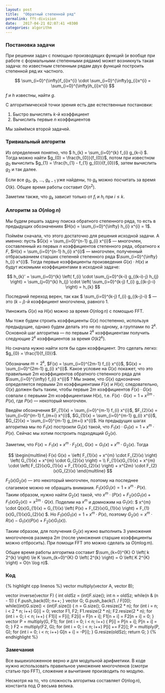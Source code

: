 ```yaml
---
layout: post
title:  "Обратный степенной ряд"
permalink: fft-division
date:   2017-04-21 02:07:41 +0300
categories: algorithm
---
```


### Постановка задачи

При решении задач с помощью производящих функций (и вообще при работе с формальными степенными рядами) может возникнуть такая задача: по известным степенным рядам двух функций построить степенной ряд их частного.

$$
\sum_{i=0}^{\infty}f_{i}x^{i} \cdot \sum_{i=0}^{\infty}g_{i}x^{i} = \sum_{i=0}^{\infty}h_{i}x^{i}
$$

$f$ и $h$ известны, найти $g$.

С алгоритмической точки зрения есть две естественные постановки:
1. Быстро вычислять $k$-й коэффициент
2. Вычислить первые $n$ коэффициентов

Мы займёмся второй задачей. 

### Тривиальный алгоритм

Из определения понятно, что $ h_{k} = \sum_{i=0}^{k} f_{i} g_{k-i} $. Тогда можно найти $g_{0} = \frac{h_{0}}{f_{0}}$, потом при известном $g_{0}$ вычислить $g_{1} = \frac{h_{1} - f_{1} g_{0}}{f_{0}}$, затем вычислить $g_{2}$ и так далее.

Если все $g_{0}$, $g_{1}$, $\ldots$, $g_{k-1}$ уже найдены, то $g_{k}$ можно посчитать за время $O(k)$. Общее время работы составит $O(n^{2})$.

Заметим также, что $g_{k}$ зависит только от $f_{i}$ и $h_{i}$ при $i \le k$.

### Алгоритм за $O(n \log n)$

Мы будем решать задачу поиска обратного степенного ряда, то есть в предыдущих обозначениях $H(x) = \sum_{i=0}^{\infty} h_{i} x^{i} = 1$.

Поймём сначала, что этого достаточно для решения исходной задачи. А именно: пусть $G(x) = \sum_{i=0}^{n-1} g_{i} x^{i}$ &mdash; многочлен, составленный из первых $n$ коэффициентов степенного ряда, обратного к $F$, $H(x) = \sum_{i=0}^{n-1} h_{i} x^{i}$ &mdash; многочлен, полученный отбрасыванием старших степеней степенного ряда $\sum_{i=0}^{\infty} h_{i} x^{i}$. Тогда первые коэффициенты произведения $G(x) \cdot H(x)$ и будут искомыми коэффициентами в исходной задаче:

$$ h_{k}' = \sum_{i=0}^{k} \left( f_{i} \cdot  \sum_{j=0}^{k-i} g_{(k-i)-j} h_{j} \right) = \sum_{j=0}^{k} h_{j} \cdot \left( \sum_{i=0}^{k-j} f_{i} g_{(k-j)-i} \right) = h_{k} $$

Последний переход верен, так как $ \sum_{i=0}^{k-j} f_{i} g_{(k-j)-i} $ &mdash; это $(k-j)$-й коэффициент многочлена, равного $1$.

Умножить $G(x)$ на $H(x)$ можно за время $O(n \log n)$ с помощью FFT.

Мы тоже будем строить коэффициенты $G(x)$ постепенно, используя предыдущие, однако будем делать это не по одному, а группами по $2^{k}$. Основной шаг алгоритма &mdash; по первым $2^{k}$ коэффициентам получить следующие $2^{k}$ коэффициентов за время $O \left( k 2^{k} \right)$.

Но сначала нужно найти хотя бы один коэффициент. Это сделать легко: $g_{0} = \frac{1}{f_{0}}$.

Обозначим $m=2^{k}$, $F(x) = \sum_{i=0}^{2m-1} f_{i} x^{i}$, $G(x) = \sum_{i=0}^{2m-1} g_{i} x^{i}$. Какое условие на $G(x)$ покажет, что это правильные $2m$ коэффициентов обратного степенного ряда для $\sum_{i=0}^{\infty} f_{i} x^{i}$ ? Мы знаем, что $G(x)$ однозначно определяется первыми $2m$ коэффициентами $F(x)$ и $H(x)$; следовательно, $G(x)$ должен быть таким, чтобы первые $2m$ коэффициентов $F(x) \cdot G(x)$ совпали с первыми $2m$ коэффициентами $H(x)$, т.е. $F(x) \cdot G(x) = 1 + x^{2m} \cdot P(x)$, где $P(x)$ &mdash; некоторый многочлен.

Введём обозначения $F_{1}(x) = \sum_{i=0}^{m-1} f_{i} x^{i}$, $F_{2}(x) = \sum_{i=0}^{m-1} f_{m+i} x^{i}$, $G_{1}(x) = \sum_{i=0}^{m-1} g_{i} x^{i}$, $G_{2}(x) = \sum_{i=0}^{m-1} g_{m+i} x^{i}$. На предыдущих шагах алгоритма мы по $F_{1}(x)$ построили $G_{1}(x)$ такой, что $F_{1}(x) \cdot G_{1}(x) = 1 + x^{m} \cdot P(x)$. Сейчас мы хотим построить подходящий $G_{2}(x)$.

Заметим, что $F(x) = F_{1}(x) + x^{m} \cdot F_{2}(x)$, $G(x) = G_{1}(x) + x^{m} \cdot G_{2}(x)$. Тогда 

$$
\begin{multline}
F(x) G(x) = \left( F_{1}(x) + x^{m} \cdot F_{2}(x) \right) \left( G_{1}(x) + x^{m} \cdot G_{2}(x) \right) = \\
F_{1}(x)G_{1}(x) + x^{m} \cdot \left( F_{2}(x)G_{1}(x) + F_{1}(x)G_{2}(x) \right) + x^{2m} \cdot F_{2}(x)G_{2}(x)
\end{multline}
$$

$F_{2}(x)G_{2}(x)$ &mdash; это некоторый многочлен, поэтому на последнее слагаемое можно не обращать внимания. $F_{1}(x)G_{1}(x) = 1 + x^{m} \cdot P(x)$. Таким образом, нужно найти $G_{2}(x)$ такой, что $x^{m} \cdot \left( P(x) + F_{2}(x)G_{1}(x) + F_{1}(x)G_{2}(x) \right) = x^{2m} \cdot Q(x)$. Поделим на $x^{m}$ и домножим на $G_{1}(x)$: $ x^{m} \cdot Q(x)G_{1}(x) = G_{1}(x) \left( P(x) + F_{2}(x)G_{1}(x) \right) + F_{1}(x)G_{1}(x)G_{2}(x) $. Но $F_{1}(x)G_{1}(x) = 1 + x^{m} \cdot P(x)$, поэтому $G_{2}(x) = x^{m} \cdot R(x) - G_{1}(x) \left( P(x) + F_{2}(x)G_{1}(x) \right)$.

Таким образом, для получения $G_{2}(x)$ нужно выполнить 3 умножения многочленов размера $2m$ (после умножения старшие коэффициенты можно отбросить). При помощи FFT это можно сделать за $O(m \log m)$.

Общее время работы алгоритма составит $\sum_{k=0}^{K} O \left( k 2^{k} \right) \le K \sum_{k=0}^{K} O \left( 2^{k} \right) = O \left( K 2^{K} \right) = O(n \log n)$.

### Код

{% highlight cpp linenos %}
vector<double> multiply(vector<double> A, vector<double> B);

vector<double> inverse(vector<double> F)
{
	int oldSz = (int)F.size();
	int n = oldSz;
	while(n & (n - 1))
	{
		F.push_back(0);
		n++;
	}
	vector<double> G;
	G.push_back(1. / F[0]);
	while((int)G.size() < (int)F.size())
	{
		n = G.size();
		G.resize(2 * n);
		for (int i = n; i < 2 * n; i++)
			G[i] = 0;
		vector<double> F1, F2;
		F1.resize(2 * n);
		F2.resize(2 * n);
		for (int i = 0; i < n; i++)
		{
			F1[i] = F[i];
			F2[i] = F[n + i];
			F1[n + i] = F2[n + i] = 0;
		}
		vector<double> P = multiply(G, F1);
		for (int i = 0; i < n; i++)
		{
			P[i] = P[n + i];
			P[n + i] = 0;
		}
		F2 = multiply(F2, G);
		for (int i = 0; i < n; i++)
			P[i] += F2[i];
		P = multiply(P, G);
		for (int i = 0; i < n; i++)
			G[n + i] = -P[i];
	}
	G.resize(oldSz);
	return G;
}
{% endhighlight %}

### Замечания

Все вышеизложенное верно и для модульной арифметики. В коде нужно использовать правильное умножение многочленов (смотри статью про FFT), сложение и вычитание производить по модулю.

Несмотря на то, что сложность алгоритма составляет $O(n \log n)$, константа под $O$ весьма велика.